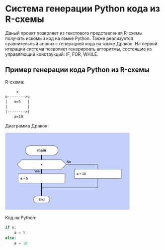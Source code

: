 # Система генерации Python кода из R-схемы

Даный проект позволяет из текстового представления R-схемы получать искомый код на языке Python. Также реализуется сравнительный анализ с генерацией кода на языке Дракон.
На первой итерации система позволяет генерироать алгоритмы, состоящие из управляющий конструкций: IF, FOR, WHILE.

## Пример генерации кода Python из R-схемы

R-схема:

```
     x
o-------->o
|   a=5   |
|         |
|-------->|
    a=10
```

Диаграмма Дракон:

<img width="400px" src="img/drakon.png" alt="golden ratio method"/>

Код на Python:

```python
if x:
    a = 5
else:
    a = 10
```
